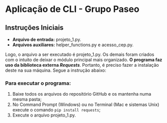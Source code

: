 # **Aplicação de CLI - Grupo Paseo**

## Instruções Iniciais
- **Arquivo de entrada:** projeto_1.py.</br>
- **Arquivos auxiliares:** helper_functions.py e acesso_cep.py.</br>

Logo, o arquivo a ser executado é projeto_1.py. Os demais foram criados com o intuito de deixar o módulo principal mais organizado.
**O programa faz uso da biblioteca externa *Requests***. Portanto, é preciso fazer a instalação deste na sua máquina. Segue a instrução abaixo:

### Para executar o programa:
1. Baixe todos os arquivos do repositório GitHub e os mantenha numa mesma pasta;
2. No Command Prompt (Windows) ou no Terminal (Mac e sistemas Unix) execute o comando `pip install requests`;
3. Execute o arquivo projeto_1.py.